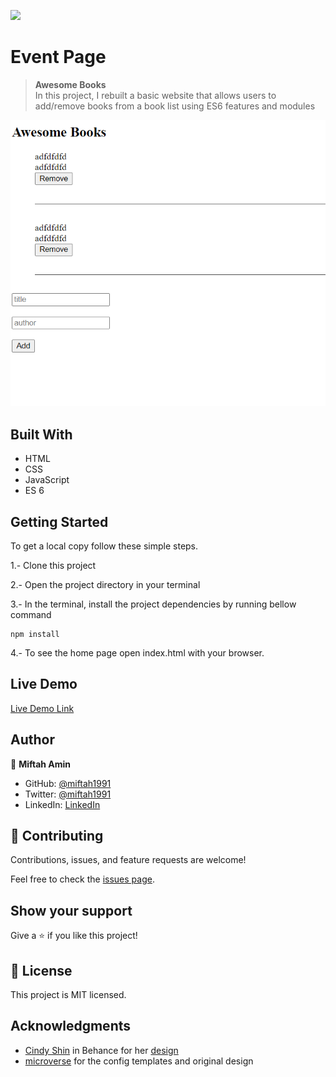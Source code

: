 ![](https://img.shields.io/badge/Microverse-blueviolet)

# Event Page

>**Awesome Books**<br>
In this project, I rebuilt a basic website that allows users to add/remove books from a book list using ES6 features and modules<br>


![screenshot](https://github.com/miftah1991/Awesomebooks/blob/milestones/img-1.png)


## Built With

- HTML
- CSS
- JavaScript
- ES 6

## Getting Started
To get a local copy follow these simple steps.

1.- Clone this project

2.- Open the project directory in your terminal

3.- In the terminal, install the project dependencies by running bellow command

```
npm install
```
4.- To see the home page open index.html with your browser.


## Live Demo

[Live Demo Link](https://miftah1991.github.io/Awesomebooks-ES6/)


## Author

👤 **Miftah Amin**

- GitHub: [@miftah1991](https://github.com/miftah1991)
- Twitter: [@miftah1991](https://twitter.com/miftah1991)
- LinkedIn: [LinkedIn](https://www.linkedin.com/in/miftah1991/)

## 🤝 Contributing

Contributions, issues, and feature requests are welcome!

Feel free to check the [issues page](../../issues/).

## Show your support

Give a ⭐️ if you like this project!

**📝 License**
----------------------------------------------------------------------
This project is MIT licensed.
## Acknowledgments

- [Cindy Shin](https://github.com/microverseinc/curriculum-html-css/blob/main/capstone/html_capstone.md#:~:text=Cindy%20Shin%20in%20Behance) in Behance for her [design](https://www.behance.net/gallery/29845175/CC-Global-Summit-2015)
- [microverse](http://www.microverse.org) for the config templates and original design
